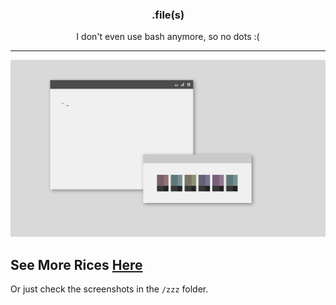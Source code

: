 <h3 align="center">.file(s)</h3>
<p align="center">I don't even use bash anymore, so no dots :(</p>

***

<p align="center"

![img](zzz/what6.png)

</p>

## See More Rices [Here](https://co1ncidence.github.io/posts/my-openbox-rice/)
Or just check the screenshots in the `/zzz` folder.
